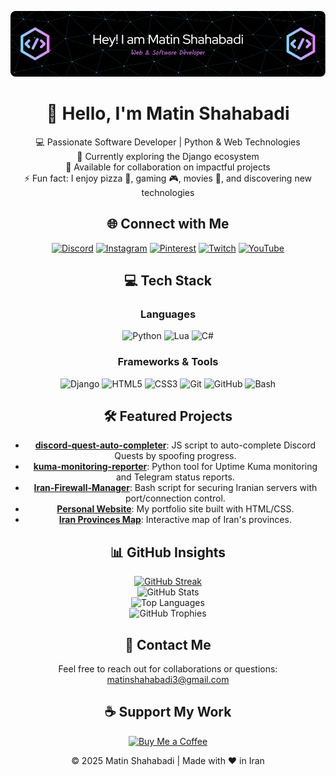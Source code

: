 <div align="center">

![Banner](https://github.com/power0matin/power0matin/blob/main/github-header-image%20(2).png?raw=true)

# 👋 Hello, I'm **Matin Shahabadi**

💻 Passionate Software Developer | Python & Web Technologies  
🌱 Currently exploring the Django ecosystem  
🤝 Available for collaboration on impactful projects  
⚡ Fun fact: I enjoy pizza 🍕, gaming 🎮, movies 🎥, and discovering new technologies  
<!--📄 [View my Resume](https://your-resume-link.com) <!-- اگر رزومه داری لینک بده --> 

## 🌐 Connect with Me

[![Discord](https://img.shields.io/badge/Discord-7289DA?style=flat&logo=discord&logoColor=white)](https://discord.gg/gGzEK7AHYE)
[![Instagram](https://img.shields.io/badge/Instagram-E4405F?style=flat&logo=instagram&logoColor=white)](https://instagram.com/powermatin)
[![Pinterest](https://img.shields.io/badge/Pinterest-E60023?style=flat&logo=pinterest&logoColor=white)](https://pinterest.com/matinshahabadi3)
[![Twitch](https://img.shields.io/badge/Twitch-9146FF?style=flat&logo=twitch&logoColor=white)](https://twitch.tv/powermatin)
[![YouTube](https://img.shields.io/badge/YouTube-FF0000?style=flat&logo=youtube&logoColor=white)](https://youtube.com/@powermatin)
<!-- اگر لینکدین داری اضافه کن: [![LinkedIn](https://img.shields.io/badge/LinkedIn-0077B5?style=flat&logo=linkedin&logoColor=white)](https://linkedin.com/in/yourprofile) -->

## 💻 Tech Stack

### Languages
![Python](https://img.shields.io/badge/Python-3670A0?style=flat&logo=python&logoColor=ffdd54)
![Lua](https://img.shields.io/badge/Lua-2C2D72?style=flat&logo=lua&logoColor=white)
![C#](https://img.shields.io/badge/CSharp-239120?style=flat&logo=csharp&logoColor=white)  

### Frameworks & Tools
![Django](https://img.shields.io/badge/Django-092E20?style=flat&logo=django&logoColor=white)
![HTML5](https://img.shields.io/badge/HTML5-E34F26?style=flat&logo=html5&logoColor=white)
![CSS3](https://img.shields.io/badge/CSS3-1572B6?style=flat&logo=css3&logoColor=white)
![Git](https://img.shields.io/badge/Git-F05033?style=flat&logo=git&logoColor=white)
![GitHub](https://img.shields.io/badge/GitHub-181717?style=flat&logo=github&logoColor=white)
![Bash](https://img.shields.io/badge/Bash-4EAA25?style=flat&logo=gnu-bash&logoColor=white)

## 🛠️ Featured Projects

- **[discord-quest-auto-completer](https://github.com/power0matin/discord-quest-auto-completer)**: JS script to auto-complete Discord Quests by spoofing progress.
- **[kuma-monitoring-reporter](https://github.com/power0matin/kuma-monitoring-reporter)**: Python tool for Uptime Kuma monitoring and Telegram status reports.
- **[Iran-Firewall-Manager](https://github.com/power0matin/Iran-Firewall-Manager)**: Bash script for securing Iranian servers with port/connection control.
- **[Personal Website](https://github.com/power0matin/personal_website)**: My portfolio site built with HTML/CSS.  
- **[Iran Provinces Map](https://github.com/power0matin/iran-provinces)**: Interactive map of Iran's provinces.  
<!-- پروژه‌های دیگه رو اضافه کن -->

## 📊 GitHub Insights

[![GitHub Streak](https://streak-stats.demolab.com?user=power0matin&theme=codestackr&hide_border=true)](https://git.io/streak-stats)  
![GitHub Stats](https://github-readme-stats.vercel.app/api?username=power0matin&theme=codeSTACKr&hide_border=false&include_all_commits=true&count_private=true)  
![Top Languages](https://github-readme-stats.vercel.app/api/top-langs/?username=power0matin&layout=compact&theme=codeSTACKr&hide_border=false)  
![GitHub Trophies](https://github-profile-trophy.vercel.app/?username=power0matin&theme=onedark) <!-- جدید اضافه شده -->

## 📧 Contact Me

Feel free to reach out for collaborations or questions: [matinshahabadi3@gmail.com](mailto:matinshahabadi3@gmail.com) <!-- ایمیل واقعی‌ت رو بذار -->

## ☕ Support My Work

<a href="https://www.coffeebede.com/powermatin" target="_blank" rel="noopener noreferrer">
  <img src="https://coffeebede.ir/DashboardTemplateV2/app-assets/images/banner/default-yellow.svg" alt="Buy Me a Coffee" width="auto" />
</a>


© 2025 Matin Shahabadi | Made with ❤️ in Iran

</div>
